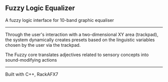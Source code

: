 Fuzzy Logic Equalizer
---
A fuzzy logic interface for 10-band graphic equaliser

---
Through the user's interaction with a two-dimensional XY area (trackpad), the system dynamically creates presets based on the linguistic variables chosen by the user via the trackpad.

The Fuzzy core translates adjectives related to sensory concepts into sound-modifying actions

---

Built with C++, RackAFX7
